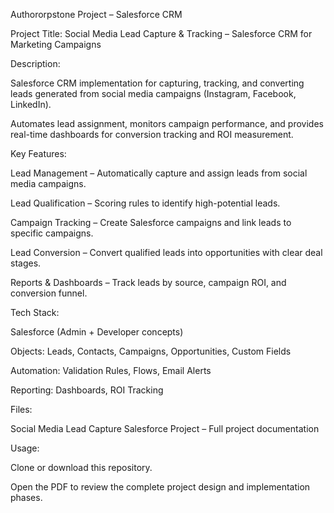 Authororpstone Project – Salesforce CRM

Project Title: Social Media Lead Capture & Tracking – Salesforce CRM for Marketing Campaigns

Description:

Salesforce CRM implementation for capturing, tracking, and converting leads generated from social media campaigns (Instagram, Facebook, LinkedIn).

Automates lead assignment, monitors campaign performance, and provides real-time dashboards for conversion tracking and ROI measurement.

Key Features:

Lead Management – Automatically capture and assign leads from social media campaigns.

Lead Qualification – Scoring rules to identify high-potential leads.

Campaign Tracking – Create Salesforce campaigns and link leads to specific campaigns.

Lead Conversion – Convert qualified leads into opportunities with clear deal stages.

Reports & Dashboards – Track leads by source, campaign ROI, and conversion funnel.

Tech Stack:

Salesforce (Admin + Developer concepts)

Objects: Leads, Contacts, Campaigns, Opportunities, Custom Fields

Automation: Validation Rules, Flows, Email Alerts

Reporting: Dashboards, ROI Tracking

Files:

Social Media Lead Capture Salesforce Project – Full project documentation

Usage:

Clone or download this repository.

Open the PDF to review the complete project design and implementation phases.
